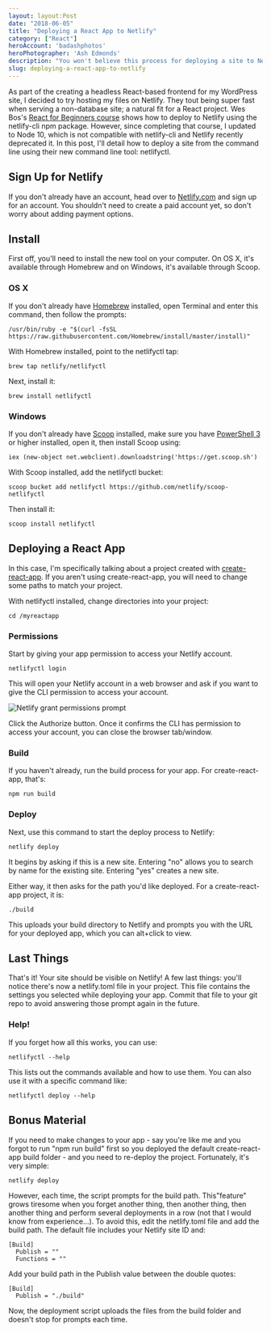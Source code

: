 ```yaml
---
layout: layout:Post
date: "2018-06-05"
title: "Deploying a React App to Netlify"
category: ["React"]
heroAccount: 'badashphotos'
heroPhotographer: 'Ash Edmonds'
description: "You won't believe this process for deploying a site to Netlify!"
slug: deploying-a-react-app-to-netlify
---
```


As part of the creating a headless React-based frontend for my WordPress site, I decided to try hosting my files on Netlify. They tout being super fast when serving a non-database site; a natural fit for a React project. Wes Bos's [React for Beginners course](https://reactforbeginners.com) shows how to deploy to Netlify using the netlify-cli npm package. However, since completing that course, I updated to Node 10, which is not compatible with netlify-cli and Netlify recently deprecated it. In this post, I'll detail how to deploy a site from the command line using their new command line tool: netlifyctl.

## Sign Up for Netlify

If you don't already have an account, head over to [Netlify.com](https://www.netlify.com) and sign up for an account. You shouldn't need to create a paid account yet, so don't worry about adding payment options.

## Install

First off, you'll need to install the new tool on your computer. On OS X, it's available through Homebrew and on Windows, it's available through Scoop.

### OS X

If you don't already have [Homebrew](https://brew.sh/) installed, open Terminal and enter this command, then follow the prompts:

```astro
/usr/bin/ruby -e "$(curl -fsSL https://raw.githubusercontent.com/Homebrew/install/master/install)"
```

With Homebrew installed, point to the netlifyctl tap:

```astro
brew tap netlify/netlifyctl
```

Next, install it:

```astro
brew install netlifyctl
```

### Windows

If you don't already have [Scoop](https://scoop.sh/) installed, make sure you have [PowerShell 3](https://www.microsoft.com/en-us/download/details.aspx?id=34595) or higher installed, open it, then install Scoop using:

```astro
iex (new-object net.webclient).downloadstring('https://get.scoop.sh')
```

With Scoop installed, add the netlifyctl bucket:

```astro
scoop bucket add netlifyctl https://github.com/netlify/scoop-netlifyctl
```

Then install it:

```astro
scoop install netlifyctl
```

## Deploying a React App

In this case, I'm specifically talking about a project created with [create-react-app](https://github.com/facebook/create-react-app). If you aren't using create-react-app, you will need to change some paths to match your project.

With netlifyctl installed, change directories into your project:

```astro
cd /myreactapp
```

### Permissions

Start by giving your app permission to access your Netlify account.

```astro
netlifyctl login
```

This will open your Netlify account in a web browser and ask if you want to give the CLI permission to access your account.


![](/post/deploying-a-react-app-to-netlify/authorize-netlify-cli.png "Netlify grant permissions prompt")

Click the Authorize button. Once it confirms the CLI has permission to access your account, you can close the browser tab/window.

### Build

If you haven't already, run the build process for your app. For create-react-app, that's:

```astro
npm run build
```

### Deploy

Next, use this command to start the deploy process to Netlify:

```astro
netlify deploy
```

It begins by asking if this is a new site. Entering "no" allows you to search by name for the existing site. Entering "yes" creates a new site.

Either way, it then asks for the path you'd like deployed. For a create-react-app project, it is:

```astro
./build
```

This uploads your build directory to Netlify and prompts you with the URL for your deployed app, which you can alt+click to view.

## Last Things

That's it! Your site should be visible on Netlify! A few last things: you'll notice there's now a netlify.toml file in your project. This file contains the settings you selected while deploying your app. Commit that file to your git repo to avoid answering those prompt again in the future.

### Help!

If you forget how all this works, you can use:

```astro
netlifyctl --help
```

This lists out the commands available and how to use them. You can also use it with a specific command like:

```astro
netlifyctl deploy --help
```

## Bonus Material

If you need to make changes to your app - say you're like me and you forgot to run "npm run build" first so you deployed the default create-react-app build folder - and you need to re-deploy the project. Fortunately, it's very simple:

```astro
netlify deploy
```

However, each time, the script prompts for the build path. This"feature" grows tiresome when you forget another thing, then another thing, then another thing and perform several deployments in a row (not that I would know from experience...). To avoid this, edit the netlify.toml file and add the build path. The default file includes your Netlify site ID and:

```astro
[Build]
  Publish = ""
  Functions = ""
```

Add your build path in the Publish value between the double quotes:

```astro
[Build]
  Publish = "./build"
```

Now, the deployment script uploads the files from the build folder and doesn't stop for prompts each time.
